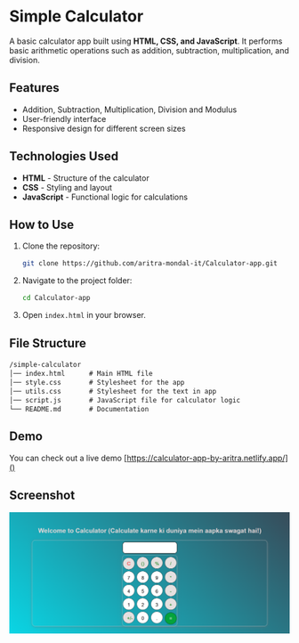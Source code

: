 # Simple Calculator

A basic calculator app built using **HTML, CSS, and JavaScript**. It performs basic arithmetic operations such as addition, subtraction, multiplication, and division.

## Features
- Addition, Subtraction, Multiplication, Division and Modulus
- User-friendly interface
- Responsive design for different screen sizes

## Technologies Used
- **HTML** - Structure of the calculator
- **CSS** - Styling and layout
- **JavaScript** - Functional logic for calculations

## How to Use
1. Clone the repository:
   ```sh
   git clone https://github.com/aritra-mondal-it/Calculator-app.git
   ```
2. Navigate to the project folder:
   ```sh
   cd Calculator-app
   ```
3. Open `index.html` in your browser.

## File Structure
```
/simple-calculator
│── index.html      # Main HTML file
│── style.css       # Stylesheet for the app
│── utils.css       # Stylesheet for the text in app
│── script.js       # JavaScript file for calculator logic
└── README.md       # Documentation
```

## Demo
You can check out a live demo [https://calculator-app-by-aritra.netlify.app/]()

## Screenshot
![Calculator Screenshot](https://github.com/aritra-mondal-it/Calculator-app/blob/main/screenshot.png)

